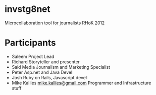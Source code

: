 invstg8net
==========

Microcollaboration tool for journalists
RHoK 2012


Participants
============

* Saleem                                 Project Lead
* Richard                                Storyteller and presenter
* Said                                   Media Journalism and Marketing Specialist
* Peter                                  Asp.net and Java Devel
* Josh                                   Ruby on Rails, Javascript devel
* Mike Kallies  mike.kallies@gmail.com   Programmer and Infrastructure stuff


